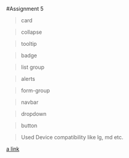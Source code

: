 #Assignment 5

> card

> collapse

> tooltip

> badge

> list group

> alerts

> form-group

> navbar

> dropdown

> button

> Used Device compatibility like lg, md etc.

[a link](https://kvsrinivas91.github.io/INFO6150_Assignment5/)
